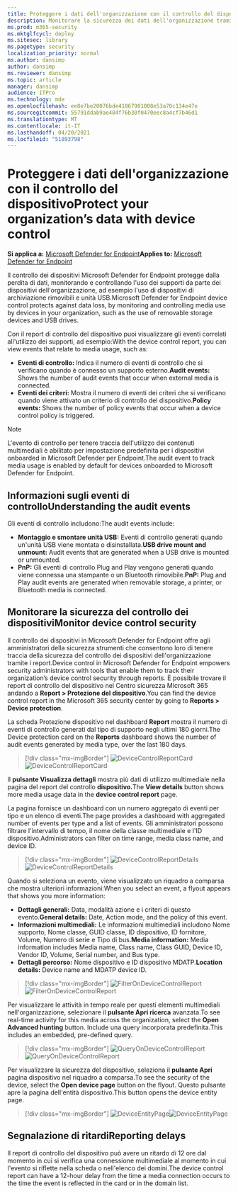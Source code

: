 ```yaml
---
title: Proteggere i dati dell'organizzazione con il controllo del dispositivo
description: Monitorare la sicurezza dei dati dell'organizzazione tramite i report di controllo dei dispositivi.
ms.prod: m365-security
ms.mktglfcycl: deploy
ms.sitesec: library
ms.pagetype: security
localization_priority: normal
ms.author: dansimp
author: dansimp
ms.reviewer: dansimp
ms.topic: article
manager: dansimp
audience: ITPro
ms.technology: mde
ms.openlocfilehash: ee8e7be20076bde41867981008e53a70c134e47e
ms.sourcegitcommit: 55791ddab9ae484f76b30f0470eec8a4cf7b46d1
ms.translationtype: MT
ms.contentlocale: it-IT
ms.lasthandoff: 04/20/2021
ms.locfileid: "51893798"
---
```

# <a name="protect-your-organizations-data-with-device-control"></a><span data-ttu-id="39a64-103">Proteggere i dati dell'organizzazione con il controllo del dispositivo</span><span class="sxs-lookup"><span data-stu-id="39a64-103">Protect your organization’s data with device control</span></span>

<span data-ttu-id="39a64-104">**Si applica a:** [Microsoft Defender for Endpoint](https://go.microsoft.com/fwlink/p/?linkid=2069559)</span><span class="sxs-lookup"><span data-stu-id="39a64-104">**Applies to:** [Microsoft Defender for Endpoint](https://go.microsoft.com/fwlink/p/?linkid=2069559)</span></span>

<span data-ttu-id="39a64-105">Il controllo dei dispositivi Microsoft Defender for Endpoint protegge dalla perdita di dati, monitorando e controllando l'uso dei supporti da parte dei dispositivi dell'organizzazione, ad esempio l'uso di dispositivi di archiviazione rimovibili e unità USB.</span><span class="sxs-lookup"><span data-stu-id="39a64-105">Microsoft Defender for Endpoint device control protects against data loss, by monitoring and controlling media use by devices in your organization, such as the use of removable storage devices and USB drives.</span></span>

<span data-ttu-id="39a64-106">Con il report di controllo del dispositivo puoi visualizzare gli eventi correlati all'utilizzo dei supporti, ad esempio:</span><span class="sxs-lookup"><span data-stu-id="39a64-106">With the device control report, you can view events that relate to media usage, such as:</span></span>

- <span data-ttu-id="39a64-107">**Eventi di controllo:** Indica il numero di eventi di controllo che si verificano quando è connesso un supporto esterno.</span><span class="sxs-lookup"><span data-stu-id="39a64-107">**Audit events:** Shows the number of audit events that occur when external media is connected.</span></span>
- <span data-ttu-id="39a64-108">**Eventi dei criteri:** Mostra il numero di eventi dei criteri che si verificano quando viene attivato un criterio di controllo del dispositivo.</span><span class="sxs-lookup"><span data-stu-id="39a64-108">**Policy events:** Shows the number of policy events that occur when a device control policy is triggered.</span></span>

> [!NOTE]
> <span data-ttu-id="39a64-109">L'evento di controllo per tenere traccia dell'utilizzo dei contenuti multimediali è abilitato per impostazione predefinita per i dispositivi onboarded in Microsoft Defender per Endpoint.</span><span class="sxs-lookup"><span data-stu-id="39a64-109">The audit event to track media usage is enabled by default for devices onboarded to Microsoft Defender for Endpoint.</span></span>

## <a name="understanding-the-audit-events"></a><span data-ttu-id="39a64-110">Informazioni sugli eventi di controllo</span><span class="sxs-lookup"><span data-stu-id="39a64-110">Understanding the audit events</span></span>

<span data-ttu-id="39a64-111">Gli eventi di controllo includono:</span><span class="sxs-lookup"><span data-stu-id="39a64-111">The audit events include:</span></span>

- <span data-ttu-id="39a64-112">**Montaggio e smontare unità USB:** Eventi di controllo generati quando un'unità USB viene montata o disinstallata.</span><span class="sxs-lookup"><span data-stu-id="39a64-112">**USB drive mount and unmount:** Audit events that are generated when a USB drive is mounted or unmounted.</span></span>
- <span data-ttu-id="39a64-113">**PnP:** Gli eventi di controllo Plug and Play vengono generati quando viene connessa una stampante o un Bluetooth rimovibile.</span><span class="sxs-lookup"><span data-stu-id="39a64-113">**PnP:** Plug and Play audit events are generated when removable storage, a printer, or Bluetooth media is connected.</span></span>

## <a name="monitor-device-control-security"></a><span data-ttu-id="39a64-114">Monitorare la sicurezza del controllo dei dispositivi</span><span class="sxs-lookup"><span data-stu-id="39a64-114">Monitor device control security</span></span>

<span data-ttu-id="39a64-115">Il controllo dei dispositivi in Microsoft Defender for Endpoint offre agli amministratori della sicurezza strumenti che consentono loro di tenere traccia della sicurezza del controllo dei dispositivi dell'organizzazione tramite i report.</span><span class="sxs-lookup"><span data-stu-id="39a64-115">Device control in Microsoft Defender for Endpoint empowers security administrators with tools that enable them to track their organization’s device control security through reports.</span></span> <span data-ttu-id="39a64-116">È possibile trovare il report di controllo del dispositivo nel Centro sicurezza Microsoft 365 andando a **Report > Protezione del dispositivo**.</span><span class="sxs-lookup"><span data-stu-id="39a64-116">You can find the device control report in the Microsoft 365 security center by going to **Reports > Device protection**.</span></span>

<span data-ttu-id="39a64-117">La scheda Protezione dispositivo nel dashboard **Report** mostra il numero di eventi di controllo generati dal tipo di supporto negli ultimi 180 giorni.</span><span class="sxs-lookup"><span data-stu-id="39a64-117">The Device protection card on the **Reports** dashboard shows the number of audit events generated by media type, over the last 180 days.</span></span>

> [!div class="mx-imgBorder"]
> <span data-ttu-id="39a64-118">![DeviceControlReportCard](images/devicecontrolcard.png)</span><span class="sxs-lookup"><span data-stu-id="39a64-118">![DeviceControlReportCard](images/devicecontrolcard.png)</span></span>

<span data-ttu-id="39a64-119">Il **pulsante Visualizza dettagli** mostra più dati di utilizzo multimediale nella pagina del report del controllo **dispositivo.**</span><span class="sxs-lookup"><span data-stu-id="39a64-119">The **View details** button shows more media usage data in the **device control report** page.</span></span>

<span data-ttu-id="39a64-120">La pagina fornisce un dashboard con un numero aggregato di eventi per tipo e un elenco di eventi.</span><span class="sxs-lookup"><span data-stu-id="39a64-120">The page provides a dashboard with aggregated number of events per type and a list of events.</span></span> <span data-ttu-id="39a64-121">Gli amministratori possono filtrare l'intervallo di tempo, il nome della classe multimediale e l'ID dispositivo.</span><span class="sxs-lookup"><span data-stu-id="39a64-121">Administrators can filter on time range, media class name, and device ID.</span></span>

> [!div class="mx-imgBorder"]
> <span data-ttu-id="39a64-122">![DeviceControlReportDetails](images/Detaileddevicecontrolreport.png)</span><span class="sxs-lookup"><span data-stu-id="39a64-122">![DeviceControlReportDetails](images/Detaileddevicecontrolreport.png)</span></span>

<span data-ttu-id="39a64-123">Quando si seleziona un evento, viene visualizzato un riquadro a comparsa che mostra ulteriori informazioni:</span><span class="sxs-lookup"><span data-stu-id="39a64-123">When you select an event, a flyout appears that shows you more information:</span></span>

- <span data-ttu-id="39a64-124">**Dettagli generali:** Data, modalità azione e i criteri di questo evento.</span><span class="sxs-lookup"><span data-stu-id="39a64-124">**General details:** Date, Action mode, and the policy of this event.</span></span>
- <span data-ttu-id="39a64-125">**Informazioni multimediali:** Le informazioni multimediali includono Nome supporto, Nome classe, GUID classe, ID dispositivo, ID fornitore, Volume, Numero di serie e Tipo di bus.</span><span class="sxs-lookup"><span data-stu-id="39a64-125">**Media information:** Media information includes Media name, Class name, Class GUID, Device ID, Vendor ID, Volume, Serial number, and Bus type.</span></span>
- <span data-ttu-id="39a64-126">**Dettagli percorso:** Nome dispositivo e ID dispositivo MDATP.</span><span class="sxs-lookup"><span data-stu-id="39a64-126">**Location details:** Device name and MDATP device ID.</span></span>

> [!div class="mx-imgBorder"]
> <span data-ttu-id="39a64-127">![FilterOnDeviceControlReport](images/devicecontrolreportfilter.png)</span><span class="sxs-lookup"><span data-stu-id="39a64-127">![FilterOnDeviceControlReport](images/devicecontrolreportfilter.png)</span></span>

<span data-ttu-id="39a64-128">Per visualizzare le attività in tempo reale per questi elementi multimediali nell'organizzazione, selezionare il **pulsante Apri ricerca** avanzata.</span><span class="sxs-lookup"><span data-stu-id="39a64-128">To see real-time activity for this media across the organization, select the **Open Advanced hunting** button.</span></span> <span data-ttu-id="39a64-129">Include una query incorporata predefinita.</span><span class="sxs-lookup"><span data-stu-id="39a64-129">This includes an embedded, pre-defined query.</span></span>

> [!div class="mx-imgBorder"]
> <span data-ttu-id="39a64-130">![QueryOnDeviceControlReport](images/Devicecontrolreportquery.png)</span><span class="sxs-lookup"><span data-stu-id="39a64-130">![QueryOnDeviceControlReport](images/Devicecontrolreportquery.png)</span></span>

<span data-ttu-id="39a64-131">Per visualizzare la sicurezza del dispositivo, seleziona il **pulsante Apri** pagina dispositivo nel riquadro a comparsa.</span><span class="sxs-lookup"><span data-stu-id="39a64-131">To see the security of the device, select the **Open device page** button on the flyout.</span></span> <span data-ttu-id="39a64-132">Questo pulsante apre la pagina dell'entità dispositivo.</span><span class="sxs-lookup"><span data-stu-id="39a64-132">This button opens the device entity page.</span></span>

> [!div class="mx-imgBorder"]
> <span data-ttu-id="39a64-133">![DeviceEntityPage](images/Devicesecuritypage.png)</span><span class="sxs-lookup"><span data-stu-id="39a64-133">![DeviceEntityPage](images/Devicesecuritypage.png)</span></span>

## <a name="reporting-delays"></a><span data-ttu-id="39a64-134">Segnalazione di ritardi</span><span class="sxs-lookup"><span data-stu-id="39a64-134">Reporting delays</span></span>

<span data-ttu-id="39a64-135">Il report di controllo del dispositivo può avere un ritardo di 12 ore dal momento in cui si verifica una connessione multimediale al momento in cui l'evento si riflette nella scheda o nell'elenco dei domini.</span><span class="sxs-lookup"><span data-stu-id="39a64-135">The device control report can have a 12-hour delay from the time a media connection occurs to the time the event is reflected in the card or in the domain list.</span></span>
